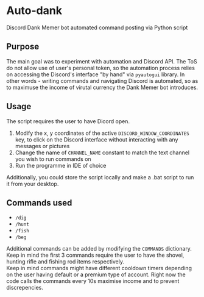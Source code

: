 # Auto-dank
Discord Dank Memer bot automated command posting via Python script

## Purpose
The main goal was to experiment with automation and Discord API. The ToS do not allow use of user's personal token, so the automation process relies on accessing the Discord's interface "by hand" via `pyautogui` library. In other words - writing commands and navigating Discord is automated, so as to maximuse the income of virutal currency the Dank Memer bot introduces. 

## Usage
The script requires the user to have Dicord open. 
1. Modify the x, y coordinates of the active `DISCORD_WINDOW_COORDINATES` key, to click on the Discord interface without interacting with any messages or pictures
2. Change the name of `CHANNEL_NAME` constant to match the text channel you wish to run commands on
3. Run the programme in IDE of choice

Additionally, you could store the script locally and make a .bat script to run it from your desktop. 

## Commands used
- `/dig`
- `/hunt`
- `/fish`
- `/beg`

Additional commands can be added by modifying the `COMMANDS` dictionary. Keep in mind the first 3 commands require the user to have the shovel, hunting rifle and fishing rod items respectively. <br>
Keep in mind commands might have different cooldown timers depending on the user having default or a premium type of account. Right now the code calls the commands every 10s maximise income and to prevent discrepencies. 
